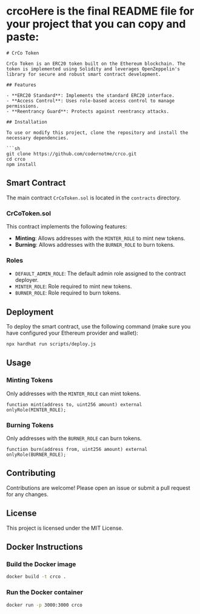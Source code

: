 # crcoHere is the final README file for your project that you can copy and paste:

```
# CrCo Token

CrCo Token is an ERC20 token built on the Ethereum blockchain. The token is implemented using Solidity and leverages OpenZeppelin's library for secure and robust smart contract development.

## Features

- **ERC20 Standard**: Implements the standard ERC20 interface.
- **Access Control**: Uses role-based access control to manage permissions.
- **Reentrancy Guard**: Protects against reentrancy attacks.

## Installation

To use or modify this project, clone the repository and install the necessary dependencies.

```sh
git clone https://github.com/codernotme/crco.git
cd crco
npm install
```

## Smart Contract

The main contract `CrCoToken.sol` is located in the `contracts` directory.

### CrCoToken.sol

This contract implements the following features:
- **Minting**: Allows addresses with the `MINTER_ROLE` to mint new tokens.
- **Burning**: Allows addresses with the `BURNER_ROLE` to burn tokens.

### Roles

- `DEFAULT_ADMIN_ROLE`: The default admin role assigned to the contract deployer.
- `MINTER_ROLE`: Role required to mint new tokens.
- `BURNER_ROLE`: Role required to burn tokens.

## Deployment

To deploy the smart contract, use the following command (make sure you have configured your Ethereum provider and wallet):

```sh
npx hardhat run scripts/deploy.js
```

## Usage

### Minting Tokens

Only addresses with the `MINTER_ROLE` can mint tokens.

```solidity
function mint(address to, uint256 amount) external onlyRole(MINTER_ROLE);
```

### Burning Tokens

Only addresses with the `BURNER_ROLE` can burn tokens.

```solidity
function burn(address from, uint256 amount) external onlyRole(BURNER_ROLE);
```

## Contributing

Contributions are welcome! Please open an issue or submit a pull request for any changes.

## License

This project is licensed under the MIT License.


## Docker Instructions

### Build the Docker image
```sh
docker build -t crco .
```

### Run the Docker container
```sh
docker run -p 3000:3000 crco
```
